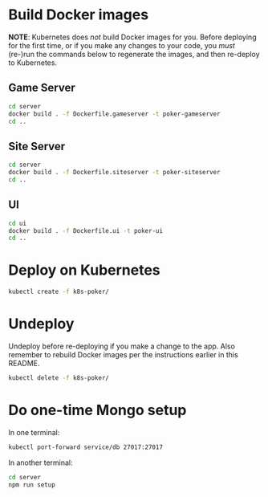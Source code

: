 # Build Docker images

**NOTE**: Kubernetes does *not* build Docker images for you. Before deploying for the first time, or if you make any changes to your code, you *must* (re-)run the commands below to regenerate the images, and then re-deploy to Kubernetes.

## Game Server
```bash
cd server
docker build . -f Dockerfile.gameserver -t poker-gameserver
cd ..
```

## Site Server
```bash
cd server
docker build . -f Dockerfile.siteserver -t poker-siteserver
cd ..
```

## UI
```bash
cd ui
docker build . -f Dockerfile.ui -t poker-ui
cd ..
```

# Deploy on Kubernetes

```bash
kubectl create -f k8s-poker/
```

# Undeploy

Undeploy before re-deploying if you make a change to the app. Also remember to rebuild Docker images per the instructions earlier in this README.

```bash
kubectl delete -f k8s-poker/
```

# Do one-time Mongo setup

In one terminal:

```bash
kubectl port-forward service/db 27017:27017
```

In another terminal:

```bash
cd server
npm run setup
```


